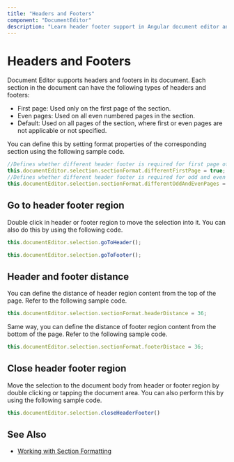 ```yaml
---
title: "Headers and Footers"
component: "DocumentEditor"
description: "Learn header footer support in Angular document editor and how to work with it."
---
```


# Headers and Footers

Document Editor supports headers and footers in its document. Each section in the document can have the following types of headers and footers:

* First page: Used only on the first page of the section.
* Even pages: Used on all even numbered pages in the section.
* Default: Used on all pages of the section, where first or even pages are not applicable or not specified.

You can define this by setting format properties of the corresponding section using the following sample code.

```typescript
//Defines whether different header footer is required for first page of the section
this.documentEditor.selection.sectionFormat.differentFirstPage = true;
//Defines whether different header footer is required for odd and even pages in the section
this.documentEditor.selection.sectionFormat.differentOddAndEvenPages = true;
```

## Go to header footer region

Double click in header or footer region to move the selection into it. You can also do this by using the following code.

```typescript
this.documentEditor.selection.goToHeader();
```

```typescript
this.documentEditor.selection.goToFooter();
```

## Header and footer distance

You can define the distance of header region content from the top of the page. Refer to the following sample code.

```typescript
this.documentEditor.selection.sectionFormat.headerDistance = 36;
```

Same way, you can define the distance of footer region content from the bottom of the page. Refer to the following sample code.

```typescript
this.documentEditor.selection.sectionFormat.footerDistace = 36;
```

## Close header footer region

Move the selection to the document body from header or footer region by double clicking or tapping the document area. You can also perform this by using the following sample code.

```typescript
this.documentEditor.selection.closeHeaderFooter()
```

## See Also

* [Working with Section Formatting](../document-editor/section-format/)